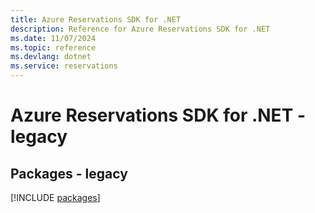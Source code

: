 ```yaml
---
title: Azure Reservations SDK for .NET
description: Reference for Azure Reservations SDK for .NET
ms.date: 11/07/2024
ms.topic: reference
ms.devlang: dotnet
ms.service: reservations
---
```

# Azure Reservations SDK for .NET - legacy
## Packages - legacy
[!INCLUDE [packages](reservations-index.md)]